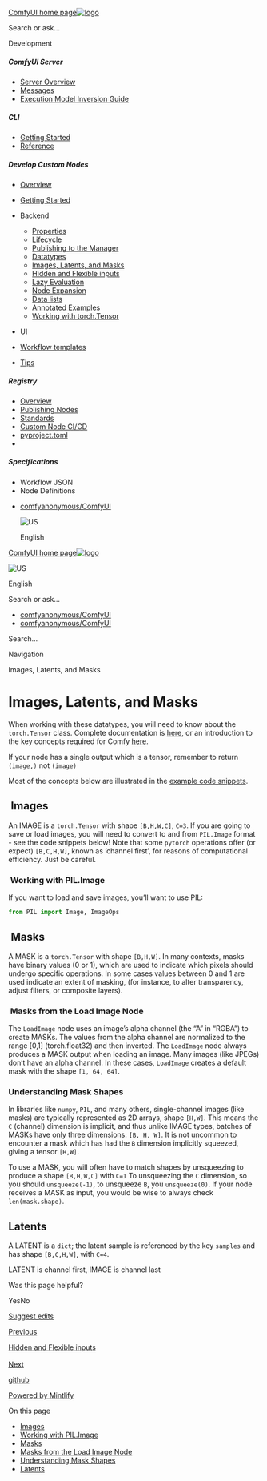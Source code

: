 [ComfyUI home page![logo](https://mintlify.s3.us-west-1.amazonaws.com/dripart/logo.png)](http://docs.comfy.org/)

Search or ask...

Development

##### ComfyUI Server

- [Server Overview](http://docs.comfy.org/essentials/comfyui-server/comms_overview)
- [Messages](http://docs.comfy.org/essentials/comfyui-server/comms_messages)
- [Execution Model Inversion Guide](http://docs.comfy.org/essentials/comfyui-server/execution_model_inversion_guide)

##### CLI

- [Getting Started](http://docs.comfy.org/comfy-cli/getting-started)
- [Reference](http://docs.comfy.org/comfy-cli/reference)

##### Develop Custom Nodes

- [Overview](http://docs.comfy.org/custom-nodes/overview)
- [Getting Started](http://docs.comfy.org/custom-nodes/walkthrough)
- Backend
  
  - [Properties](http://docs.comfy.org/custom-nodes/backend/server_overview)
  - [Lifecycle](http://docs.comfy.org/custom-nodes/backend/lifecycle)
  - [Publishing to the Manager](http://docs.comfy.org/custom-nodes/backend/manager)
  - [Datatypes](http://docs.comfy.org/custom-nodes/backend/datatypes)
  - [Images, Latents, and Masks](http://docs.comfy.org/custom-nodes/backend/images_and_masks)
  - [Hidden and Flexible inputs](http://docs.comfy.org/custom-nodes/backend/more_on_inputs)
  - [Lazy Evaluation](http://docs.comfy.org/custom-nodes/backend/lazy_evaluation)
  - [Node Expansion](http://docs.comfy.org/custom-nodes/backend/expansion)
  - [Data lists](http://docs.comfy.org/custom-nodes/backend/lists)
  - [Annotated Examples](http://docs.comfy.org/custom-nodes/backend/snippets)
  - [Working with torch.Tensor](http://docs.comfy.org/custom-nodes/backend/tensors)
- UI
- [Workflow templates](http://docs.comfy.org/custom-nodes/workflow_templates)
- [Tips](http://docs.comfy.org/custom-nodes/tips)

##### Registry

- [Overview](http://docs.comfy.org/registry/overview)
- [Publishing Nodes](http://docs.comfy.org/registry/publishing)
- [Standards](http://docs.comfy.org/registry/standards)
- [Custom Node CI/CD](http://docs.comfy.org/registry/cicd)
- [pyproject.toml](http://docs.comfy.org/registry/specifications)
- [](http://docs.comfy.org/)

##### Specifications

- Workflow JSON
- Node Definitions

<!--THE END-->

- [comfyanonymous/ComfyUI](https://github.com/comfyanonymous/ComfyUI)
  
  ![US](https://purecatamphetamine.github.io/country-flag-icons/1x1/US.svg)
  
  English

[ComfyUI home page![logo](https://mintlify.s3.us-west-1.amazonaws.com/dripart/logo.png)](http://docs.comfy.org/)

![US](https://purecatamphetamine.github.io/country-flag-icons/1x1/US.svg)

English

Search or ask...

- [comfyanonymous/ComfyUI](https://github.com/comfyanonymous/ComfyUI)
- [comfyanonymous/ComfyUI](https://github.com/comfyanonymous/ComfyUI)

Search...

Navigation

Images, Latents, and Masks

# Images, Latents, and Masks

When working with these datatypes, you will need to know about the `torch.Tensor` class. Complete documentation is [here](https://pytorch.org/docs/stable/tensors.html), or an introduction to the key concepts required for Comfy [here](http://docs.comfy.org/tensors).

If your node has a single output which is a tensor, remember to return `(image,)` not `(image)`

Most of the concepts below are illustrated in the [example code snippets](http://docs.comfy.org/snippets).

## [​](http://docs.comfy.org#images) Images

An IMAGE is a `torch.Tensor` with shape `[B,H,W,C]`, `C=3`. If you are going to save or load images, you will need to convert to and from `PIL.Image` format - see the code snippets below! Note that some `pytorch` operations offer (or expect) `[B,C,H,W]`, known as ‘channel first’, for reasons of computational efficiency. Just be careful.

### [​](http://docs.comfy.org#working-with-pil-image) Working with PIL.Image

If you want to load and save images, you’ll want to use PIL:

```python
from PIL import Image, ImageOps
```

## [​](http://docs.comfy.org#masks) Masks

A MASK is a `torch.Tensor` with shape `[B,H,W]`. In many contexts, masks have binary values (0 or 1), which are used to indicate which pixels should undergo specific operations. In some cases values between 0 and 1 are used indicate an extent of masking, (for instance, to alter transparency, adjust filters, or composite layers).

### [​](http://docs.comfy.org#masks-from-the-load-image-node) Masks from the Load Image Node

The `LoadImage` node uses an image’s alpha channel (the “A” in “RGBA”) to create MASKs. The values from the alpha channel are normalized to the range \[0,1] (torch.float32) and then inverted. The `LoadImage` node always produces a MASK output when loading an image. Many images (like JPEGs) don’t have an alpha channel. In these cases, `LoadImage` creates a default mask with the shape `[1, 64, 64]`.

### [​](http://docs.comfy.org#understanding-mask-shapes) Understanding Mask Shapes

In libraries like `numpy`, `PIL`, and many others, single-channel images (like masks) are typically represented as 2D arrays, shape `[H,W]`. This means the `C` (channel) dimension is implicit, and thus unlike IMAGE types, batches of MASKs have only three dimensions: `[B, H, W]`. It is not uncommon to encounter a mask which has had the `B` dimension implicitly squeezed, giving a tensor `[H,W]`.

To use a MASK, you will often have to match shapes by unsqueezing to produce a shape `[B,H,W,C]` with `C=1` To unsqueezing the `C` dimension, so you should `unsqueeze(-1)`, to unsqueeze `B`, you `unsqueeze(0)`. If your node receives a MASK as input, you would be wise to always check `len(mask.shape)`.

## [​](http://docs.comfy.org#latents) Latents

A LATENT is a `dict`; the latent sample is referenced by the key `samples` and has shape `[B,C,H,W]`, with `C=4`.

LATENT is channel first, IMAGE is channel last

Was this page helpful?

YesNo

[Suggest edits](https://github.com/comfy-org/docs/edit/main/custom-nodes/backend/images_and_masks.mdx)

[Previous](http://docs.comfy.org/custom-nodes/backend/datatypes)

[Hidden and Flexible inputs  
\
Next](http://docs.comfy.org/custom-nodes/backend/more_on_inputs)

[github](https://github.com/comfyanonymous/ComfyUI/)

[Powered by Mintlify](https://mintlify.com/preview-request?utm_campaign=poweredBy&utm_medium=referral&utm_source=docs.comfy.org)

On this page

- [Images](http://docs.comfy.org#images)
- [Working with PIL.Image](http://docs.comfy.org#working-with-pil-image)
- [Masks](http://docs.comfy.org#masks)
- [Masks from the Load Image Node](http://docs.comfy.org#masks-from-the-load-image-node)
- [Understanding Mask Shapes](http://docs.comfy.org#understanding-mask-shapes)
- [Latents](http://docs.comfy.org#latents)